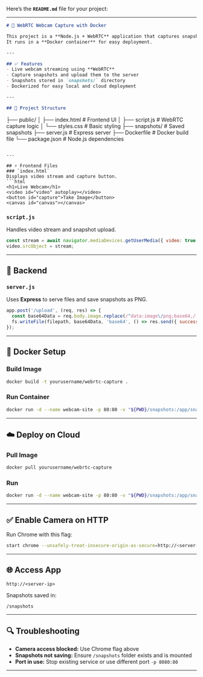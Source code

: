 Here’s the **`README.md`** file for your project:

---

```markdown
# 📸 WebRTC Webcam Capture with Docker

This project is a **Node.js + WebRTC** application that captures snapshots from a live webcam feed and stores them on the server.  
It runs in a **Docker container** for easy deployment.

---

## ✅ Features
- Live webcam streaming using **WebRTC**
- Capture snapshots and upload them to the server
- Snapshots stored in `snapshots/` directory
- Dockerized for easy local and cloud deployment

---

## 📂 Project Structure
```

├── public/
│   ├── index.html        # Frontend UI
│   ├── script.js         # WebRTC capture logic
│   └── styles.css        # Basic styling
├── snapshots/            # Saved snapshots
├── server.js             # Express server
├── Dockerfile            # Docker build file
└── package.json          # Node.js dependencies

````

---

## ⚡ Frontend Files
### `index.html`
Displays video stream and capture button.
```html
<h1>Live Webcam</h1>
<video id="video" autoplay></video>
<button id="capture">Take Image</button>
<canvas id="canvas"></canvas>
````

### `script.js`

Handles video stream and snapshot upload.

```javascript
const stream = await navigator.mediaDevices.getUserMedia({ video: true });
video.srcObject = stream;
```

---

## 🔹 Backend

### `server.js`

Uses **Express** to serve files and save snapshots as PNG.

```javascript
app.post('/upload', (req, res) => {
  const base64Data = req.body.image.replace(/^data:image\/png;base64,/, '');
  fs.writeFile(filepath, base64Data, 'base64', () => res.send({ success: true }));
});
```

---

## 🐳 Docker Setup

### **Build Image**

```bash
docker build -t yourusername/webrtc-capture .
```

### **Run Container**

```bash
docker run -d --name webcam-site -p 80:80 -v "${PWD}/snapshots:/app/snapshots" yourusername/webrtc-capture
```

---

## ☁️ Deploy on Cloud

### **Pull Image**

```bash
docker pull yourusername/webrtc-capture
```

### **Run**

```bash
docker run -d --name webcam-site -p 80:80 -v "${PWD}/snapshots:/app/snapshots" yourusername/webrtc-capture
```

---

## ✅ Enable Camera on HTTP

Run Chrome with this flag:

```bash
start chrome --unsafely-treat-insecure-origin-as-secure=http://<server-ip> --user-data-dir="C:\chrome-dev" --disable-web-security
```

---

## 🌐 Access App

```
http://<server-ip>
```

Snapshots saved in:

```
/snapshots
```

---

## 🔍 Troubleshooting

* **Camera access blocked:** Use Chrome flag above
* **Snapshots not saving:** Ensure `/snapshots` folder exists and is mounted
* **Port in use:** Stop existing service or use different port `-p 8080:80`

---
